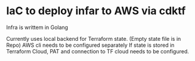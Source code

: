 # IaC to deploy infar to AWS via cdktf

Infra is writtem in Golang

Currently uses local backend for Terraform state. (Empty state file is in Repo)
AWS cli needs to be configured separately
If state is stored in Terraform Cloud, PAT and connection to TF cloud needs to be configured.

